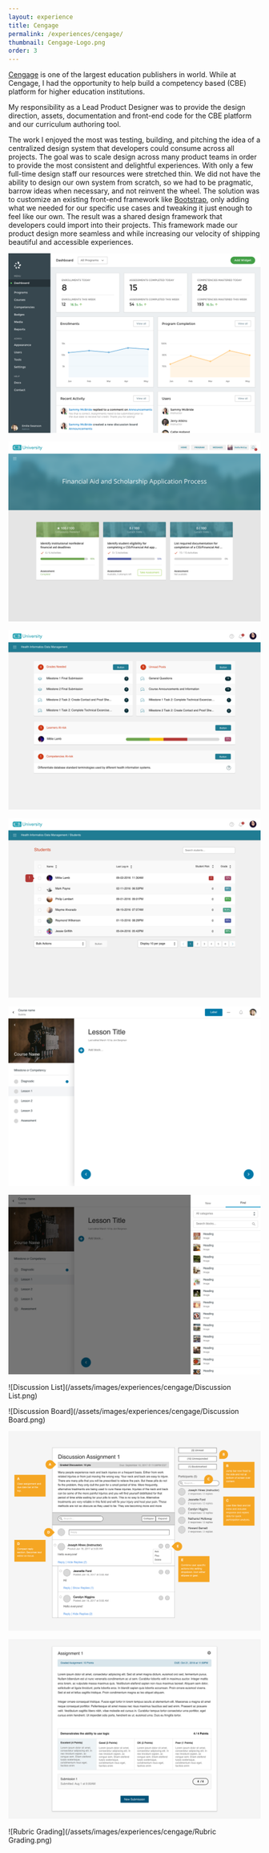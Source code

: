 ```yaml
---
layout: experience
title: Cengage
permalink: /experiences/cengage/
thumbnail: Cengage-Logo.png
order: 3
---
```


[Cengage](https://cengage.com) is one of the largest education publishers in world. While at Cengage, I had the opportunity to help build a competency based (CBE) platform for higher education institutions.

My responsibility as a Lead Product Designer was to provide the design direction, assets, documentation and front-end code for the CBE platform and our curriculum authoring tool.

The work I enjoyed the most was testing, building, and pitching the idea of a centralized design system that developers could consume across all projects. The goal was to scale design across many product teams in order to provide the most consistent and delightful experiences. With only a few full-time design staff our resources were stretched thin. We did not have the ability to design our own system from scratch, so we had to be pragmatic, barrow ideas when necessary, and not reinvent the wheel. The solution was to customize an existing front-end framework like [Bootstrap](https://getbootstrap.com), only adding what we needed for our specific use cases and tweaking it just enough to feel like our own. The result was a shared design framework that developers could import into their projects. This framework made our product design more seamless and while increasing our velocity of shipping beautiful and accessible experiences.

![Admin dashboard](/assets/images/experiences/cengage/Admin.png)

![Sub-Competencies](/assets/images/experiences/cengage/Sub-Competencies.png)

![Instructor Dashboard](/assets/images/experiences/cengage/Dashboard.png)

![Students](/assets/images/experiences/cengage/Students.png)

![Detail list](/assets/images/experiences/cengage/Detail.png)

![Blocks](/assets/images/experiences/cengage/Blocks.png)

![Discussion List](/assets/images/experiences/cengage/Discussion List.png)

![Discussion Board](/assets/images/experiences/cengage/Discussion Board.png)

![Discussion](/assets/images/experiences/cengage/Discussion.png)

![Submission](/assets/images/experiences/cengage/Submission.png)

![Rubric Grading](/assets/images/experiences/cengage/Rubric Grading.png)
